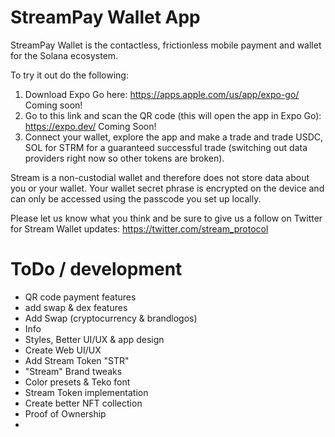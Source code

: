 # StreamPay Wallet App

StreamPay Wallet is the contactless, frictionless mobile payment and wallet for the Solana ecosystem.

To try it out do the following:

1. Download Expo Go here: https://apps.apple.com/us/app/expo-go/ Coming soon!
2. Go to this link and scan the QR code (this will open the app in Expo Go): https://expo.dev/ Coming Soon!
3. Connect your wallet, explore the app and make a trade and trade USDC, SOL for STRM for a guaranteed successful trade (switching out data providers right now so other tokens are broken).

Stream is a non-custodial wallet and therefore does not store data about you or your wallet. Your wallet secret phrase is encrypted on the device and can only be accessed using the passcode you set up locally.

Please let us know what you think and be sure to give us a follow on Twitter for Stream Wallet updates: https://twitter.com/stream_protocol

# ToDo / development

- QR code payment features
- add swap & dex features
- Add Swap (cryptocurrency & brandlogos)
- Info
- Styles, Better UI/UX & app design
- Create Web UI/UX
- Add Stream Token "STR"
- "Stream" Brand tweaks 
- Color presets & Teko font
- Stream Token implementation
- Create better NFT collection
- Proof of Ownership
- 
